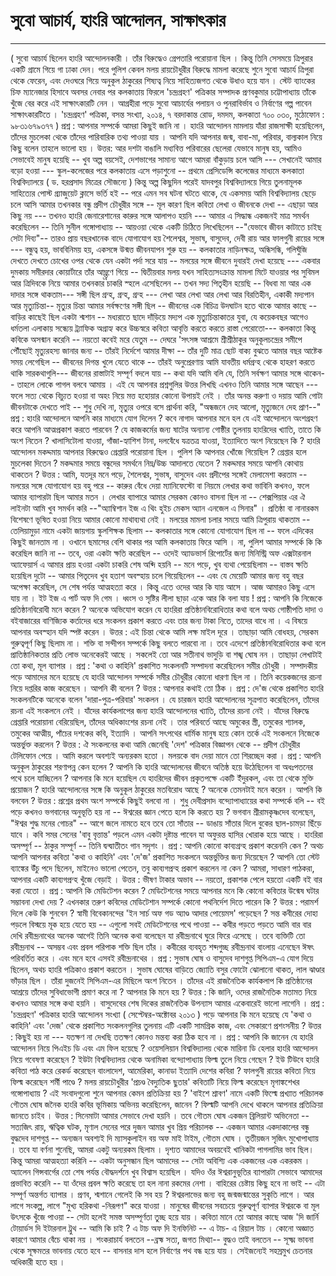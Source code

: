 ﻿# সুবো আচার্য, হাংরি আন্দোলন, সাক্ষাৎকার
-----------------
( সুবো আচার্য ছিলেন হাংরি আন্দোলনকারী । তাঁর বিরুদ্ধেও গ্রেপতারি পরোয়ানা ছিল । কিন্তু তিনি সেসময়ে ত্রিপুরার একটি গ্রামে গিয়ে গা ঢাকা দেন। পরে পুলিশ কেবল মলয় রায়চৌধুরীর বিরুদ্ধে মামলা করেছে শুনে সুবো আচার্য ত্রিপুরা থেকে ফেরেন, এবং দেওঘরে গিয়ে অনুকূল ঠাকুরের শিষ্যত্ব নিয়ে সাহিত্যজগত থেকে উধাও হয়ে যান । স্টেট ব্যাংকের চিফ ম্যানেজার হিসাবে অবসর নেবার পর কলকাতায় ফিরলে 'চন্দ্রগ্রহণ' পত্রিকার সম্পাদক প্রণবকুমার চট্টোপাধ্যায় তাঁকে খুঁজে বের করে এই সাক্ষাৎকারটি নেন । আগ্রহীরা পড়ে সুবো আচার্যের পলায়ন ও পুনরাবির্ভাব ও নির্বাণের গল্প পাবেন সাক্ষাৎকারটিতে । 'চন্দ্রগ্রহণ' পত্রিকা, বসন্ত সংখ্যা, ২০১৪, ৭ বরদাকান্ত রোড, দমদম, কলকাতা ৭০০ ০৩০, মুঠোফোন : ৯৮৩১৬৭৯৩৭৭ )
প্রশ্ন : আপনার সম্পর্কে আমরা কিছুই জানি না । হাংরি আন্দোলন মামলায় যাঁরা রাজসাক্ষী হয়েছিলেন, তাঁদের মুচলেকা থেকে তাঁদের পারিবারিক তথ্য পাওয়া যায় । আপনি যদি আপনার জন্ম, বাবা-মা, পরিবার, বাল্যকাল নিয়ে কিছু বলেন তাহলে ভালো হয় ।
উত্তর: আর দশটা বাঙালি মধ্যবিত্ত পরিবারের ছেলেরা যেভাবে মানুষ হয়, আমিও সেভাবেই মানুষ হয়েছি -- খুব অল্প বয়সেই, দেশভাগের সামান্য আগে আমরা বাঁকুড়ায় চলে আসি --- সেখানেই আমার বড়ো হওয়া --- স্কুল-কলেজের পরে কলকাতায় এসে পড়াশুনো -- প্রথমে প্রেসিডেন্সি কলেজের মাধ্যমে  কলকাতা বিশ্ববিদ্যালয়ে ( ড. হরপ্রসাদ মিত্রের সৌজন্যে ) কিন্তু অল্প কিছুদিন পরেই যাদবপুর বিশ্ববিদ্যালয়ে গিয়ে তুলনামূলক সাহিত্যের পোস্ট গ্র্যাজুয়েট ক্লাসে ভর্তি হই -- পরে এমন সব ঘটনা ঘটতে থাকে, যে একসময় আমি বিশ্ববিদ্যালয় ছেড়ে চলে আসি আমার তখনকার বন্ধু প্রদীপ চৌধুরীর সঙ্গে -- মূল কারণ ছিল কবিতা লেখা ও জীবনকে দেখা -- এছাড়া আর কিছু নয় --- তখনও হাংরি জেনারেশানের কারুর সঙ্গে আলাপও হয়নি --- আমার এ সিদ্ধান্ধ একজনই মাত্র সমর্থন করেছিলেন -- তিনি সুনীল গঙ্গোপাধ্যায় -- আয়ওয়া থেকে একটি চিঠিতে লিখেছিলেন --"যেভাবে জীবন কাটাতে চাইছ সেটা দিব্য"-- তারও প্রায় বছরখানেক বাদে যোগাযোগ হয় শৈলেশ্বর, সুভাষ, বাসুদেব, দেবী রায় আর ফালগুনী রায়ের সঙ্গে --- বন্ধুত্ব হয়, ভাববিনিময় হয়, একসঙ্গে উন্মত্ত জীবনযাপন শুরু হয় -- কলকাতার নাড়িনক্ষত্র, অন্ধিসন্ধি, গলিঘুঁজি দেখতে দেখতে চোখের ওপর থেকে যেন একটা পর্দা সরে যায় -- মলয়ের সঙ্গে জীবনে দুবারই দেখা হয়েছে --- একবার দুমকায় সমীরদার কোয়ার্টারে তাঁর আম্ন্ত্রণে গিয়ে -- দ্বিতীয়বার মলয় যখন সাহিত্যসংক্রান্ত মামলা মিটে যাওয়ার পর সুবিমল আর ত্রিদিবকে নিয়ে আমার তখনকার চাকরি স্হলে এসেছিলেন -- তখন সদ্য পিতৃহীন হয়েছি -- বিধবা মা আর এক দাদার সঙ্গে থাকতাম--- সঙ্গী ছিল গ্রন্হ, গ্রন্হ, গ্রন্হ --- লেখা আর লেখা আর লেখা আর বিরতিহীন, একাকী মদ্যপান আর মৃত্যুচিন্তা-- মৃত্যুর চিন্তা আমার সর্বক্ষণের সঙ্গী ছিল -- জীবনের এক বিচিত্র উদঘাটন হতে থাকে আমার কাছে --বাড়ির কাছেই ছিল একটা শ্মশান -- মধ্যরাতে ছাদে দাঁড়িয়ে মদ্যপ এক মৃত্যুচিন্তাকাতর যুবা, যে কয়েকবছর আগেও ধর্মতলা এলাকায় সন্ধ্যেয় ট্র্যাফিক অগ্রাহ্য করে উচ্চস্বরে কবিতা আবৃত্তি করতে করতে রাস্তা পেরোতো--- কলকাতা কিন্তু কবিকে অসন্মান করেনি -- নয়তো কবেই মরে যেতুম -- দেঘরে 'সৎসঙ্গ আশ্রমে শ্রীশ্রীঠাকুর অনুকূলচন্দ্রের সমীপে পৌঁছোই মৃত্যুরহস্য জানার জন্য -- তাঁরই নির্দেশে আমার দীক্ষা -- তাঁর দুটি মাত্র ছোট বাক্য বুঝতে আমার বছর আষ্টেক সময় লেগেছিল -- জীবনের দিগন্ত খুলে যেতে থাকে -- তাঁরই অনুপ্রেরণায় আমি যাবতীয় ধর্মগ্রন্হ থেকে হাহরণ করতে থাকি সারকথাগুলি--- জীবনের রাস্তাটাই সম্পূর্ণ বদলে যায় -- কথা যদি আমি বলি যে, তিনি সর্বক্ষণ আমার সঙ্গে থাকেন-- তাহলে লোকে পাগল বলবে আমায় । এই যে আপনার প্রশ্নগুলির উত্তর লিখছি এখনও তিনি আমার সঙ্গে আছেন --- ফলে সত্য থেকে বিচ্যুত হওয়া বা অহং নিয়ে মত্ত হহোয়ার কোনো উপায়ই নেই । তাঁর অনন্ত করুণা ও দয়ায় আমি গোটা জীবনটাকে দেখতে পাই -- শুধু দেখি না, মৃত্যুর ওপরে বসে প্রার্থনা করি, "অন্ধজনে দেহ আলো, মৃত্যুজনে দেহ প্রাণ--"
প্রশ্ন : হাংরি আন্দোলনে আপনি কার মাধ্যমে যোগ দিলেন ? কবে নাগাদ আপনার মনে হল যে এই আন্দোলনে অংশগ্রহণ করে আপনি আত্মপ্রকাশ করতে পারবেন ? যে কাজকর্মের জন্য ষাটের অন্যান্য গোষ্ঠীর তুলনায় হাংরিদের খ্যাতি, তাতে কি অংশ নিতেন ? খালাসিটোলা যাওয়া, গাঁজা-হ্যাশিশ টানা, দলবেঁধে যত্রতত্র যাওয়া, ইত্যাদিতে অংশ নিয়েছেন কি ? হাংরি আন্দোলন মকদ্দমায় আপনার বিরুদ্ধেও গ্রেপ্তারি পরোয়ানা ছিল । পুলিশ কি আপনার খোঁজে গিয়েছিল ? গ্রেপ্তার হলে মুচলেকা দিতেন ? মকদ্দমার সময়ে বন্ধুদের সমর্থনে নিম্ন/উচ্চ আদালতে যেতেন ? মকদ্দমার সময়ে আপনি কোথায় থাকতেন ?
উত্তর : আমি, যতদূর মনে পড়ে, শৈলেশ্বর, সুভাষ, বাসুদেব এবং প্রদীপের সঙ্গেই মেলামেশা করতাম -- মলয়ের সঙ্গে যোগাযোগ হয় বহু পরে -- কারুর বেঁধে দেয়া ম্যানিফেস্টো বা নিয়মে লেখার কথা ভাবিনি কখনও, ফলে আমার ব্যাপারটা ছিল আমার মতন । লেখার ব্যাপারে আমার সেরকম কোনও বাসনা ছিল না -- শেক্সপিয়ার এর ঐ লাইনটা আমি খুব সমর্থন করি --"অ্যাম্বিশান ইজ এ থিং হুইচ মেকস অ্যান এনজেল এ সিনার" । প্রতিষ্ঠা বা নানারকম বিশেষণে ভূষিত হওয়া নিয়ে আমার কোনো মাথাব্যথা নেই । মলয়ের মামলা চলার সময়ে আমি ত্রিপুরায় থাকতাম -- তেলিয়ামুড়া নামে একটা জায়গায় স্কুলশিক্ষক ছিলাম -- কলকাতার সঙ্গে কোনো যোগাযোগ ছিল না -- ফলে এদিকের কিছুই জানতাম না । ওখানে ছমাসের বেশি থাকার পর আমি কলকাতায় ফিরে আসি । না, পুলিশ আমার সম্পর্কে কি কি করেছিল জানি না -- তবে, ওরা একটা ক্ষতি করেছিল -- ওদেই অ্যাডভার্স রিপোর্টের জন্য মিনিস্ট্রি অফ এক্সটারনাল অ্যাফেয়ার্স এ আমার প্রায় হওয়া একটা চাকরি শেষ অব্দি হয়নি -- মনে পড়ে, খুব ব্যথা পেয়েছিলাম -- বাস্তব ক্ষতি হয়েছিল দুটো -- আমার পিতৃদেব খুব হতাশ অবস্হায় চলে গিয়েছিলেন -- এবং যে মেয়েটি আমার জন্য বহু বছর অপেক্ষা করেছিল, সে শেষ পর্যন্ত আত্মহত্যা করে । কিন্তু এতে ওদের আর কি যায় আসে । আজ আমারও কিছু এসে যায় না । ইট ইজ এ পার্ট অফ দি গেম । ধ্বংস ও সৃষ্টির লীলা ছাড়া একে আর কি বলা যায় !
প্রশ্ন : আপনি কি নিজেকে প্রতিষ্ঠানবিরোধী মনে করেন ? অনেকে অভিযোগ করেন যে হাংরিরা প্রতিষ্ঠানবিরোধিতার কথা বলে অথচ গোষ্ঠীপতি দাদা ও বইবাজারের বাণিজ্যিক কর্তাদের ধরে সংকলন প্রকাশ করতে এবং তার জন্য টাকা নিতে, তাদের বাধে না । এ বিষয়ে আপনার অবস্হান যদি স্পষ্ট করেন ।
উত্তর : এই চিন্তা থেকে আমি লক্ষ মাইল দূরে । তাছাড়া আমি বোধহয়, সেরকম গুরুত্বপূর্ণ কিছু ছিলাম না । শক্তি বা সন্দীপন সম্পর্কে কিছু বলতে পারবো না । তবে এদেশে প্রতিষ্ঠানবিরোধিতার কথা বলে প্রাতিষ্ঠানিকতার প্রতি লোভ অনেকেরই আছে । সকলেই তো আর সতীনাথ ভাদুড়ি বা শঙ্খ ঘোষ নন । তাছাড়া লেখাটাই তো কথা, মূল ব্যাপার ।
প্রশ্ন : 'কথা ও কাহিনি' প্রকাশিত সংকলনটি সম্পাদনা করেছিলেন সমীর চৌধুরী । সম্পাদকীয় পড়ে আমাদের মনে হয়েছে যে হাংরি আন্দোলন সম্পর্কে সমীর চৌধুরীর কোনো ধারণা ছিল না । তিনি কয়েকজনের রচনা নিয়ে দপ্তরির কাজ করেছেন । আপনি কী বলেন ?
উত্তর : আপনার কথাই তো ঠিক ।
প্রশ্ন : দে'জ থেকে প্রকাশিত হাংরি সংকলনটিকে অনেকে বলেন 'দারা-পুত্র-পরিবার' সংকলন । যে চারজন হাংরি আন্দোলনের সূত্রপাত করেছিলেন, তাঁদের রচনা এই সংকলনে নেই । যাঁদের কার্যকলাপের জন্য হাংরি আন্দোলনের খ্যাতি, তাঁদের রচনা নেই । যাঁদের বিরুদ্ধে গ্রেপ্তারি পরোয়ানা বেরিয়েছিল, তাঁদের অধিকাংশের রচনা নেই । তার পরিবর্তে আছে অমুকের স্ত্রী, তমুকের শ্যালক, তমুকের আত্মীয়, পাঁচের দশকের কবি, ইত্যাদি । আপনি সৎপথের ধার্মিক মানুষ হয়ে কোন তর্কে এই সংকলনে নিজেকে অন্তর্ভুক্ত করলেন ?
উত্তর : ঐ সংকলনের কথা আমি জেনেছি 'দেশ' পত্রিকার বিজ্ঞাপন থেকে -- প্রদীপ চৌধুরীর টেলিফোন পেয়ে । আমি করলে অবশ্যই অন্যরকম হতো । মলয়কে বাদ দেয়া মানে তো শিরচ্ছেদ করা ।
প্রশ্ন : আপনি অনুকূল ঠাকুরের শরণাপন্ন কেন হলেন ? আপনি কি হাংরি আন্দোলনের জীবনে অতিষ্ঠ হয়ে উঠেছিলেন বা অধঃপতনের পথে চলে যাচ্ছিলেন ? আপনার কি মনে হয়েছিল যে হাংরিদের জীবন প্রকৃতপক্ষে একটি ইঁদুরকল, এবং তা থেকে মুক্তি প্রয়োজন ? হাংরি আন্দোলনের সঙ্গে কি অনুকূল ঠাকুরের মতবিরোধ আছে ? অনেকে তেমনটাই মনে করেন । আপনি কি বলবেন ?
উত্তর : প্রশ্নের প্রথম অংশ সম্পর্কে কিছুই বলবো না । শুধু দেবীপ্রসাদ বন্দ্যোপাধ্যায়ের কথা সম্পর্কে বলি -- বই পড়ে কখনও ভগবানের অনুভূতি হয় না -- ঈশ্বরের জ্ঞান পেতে হলে কি করতে হয় ? ভগবান শ্রীরামকৃষ্ণদেব বলেছেন, "ঈশ্বর শুদ্ধ মনের গোচর" -- আগে জলে নামতে হবে তবে তো সাঁতার -- ডাঙায় সাঁতার দিলে বুকের ছাল-চামড়া ছিঁড়ে যাবে । কবি সমর সেনের 'বাবু বৃত্তান্ত' পড়লে এমন একটা দৃষ্টান্ত পাবেন যা অফুরন্ত হাসির খোরাক হয়ে আছে । হাংরিরা অসম্পূর্ণ -- ঠাকুর সম্পূর্ণ -- তিনি দ্বন্দ্বাতীতং গান সদৃশং ।
প্রশ্ন : আপনি কোনো কাব্যগ্রন্হ প্রকাশ করেননি কেন ? অথচ আপনি আপনার কবিতা 'কথা ও কাহিনি' এবং 'দে'জ' প্রকাশিত সংকলনে অন্তর্ভুক্তির জন্য দিয়েছেন ? আপনি তো স্টেট ব্যাঙ্কের উঁচু পদে ছিলেন, মাইনেও ভালো পেতেন, তবু কাব্যগপ্রন্হ প্রকাশ করলেন না কেন ? আমরা, সাধারণ পাঠকরা, আপনার একটি কাব্যগপ্রন্হ খুঁজে বেড়াই ।
উত্তর : ভীষণ টাকার অভাব -- নয়তো, প্রকাশক পেলে হয়তো একটি বই বার করা যেতো ।
প্রশ্ন : আপনি কি মেডিটেশন করেন ? মেডিটেশনের সময়ে আপনার মনে কি কোনো কবিতার উন্মেষ ঘটার সম্ভাবনা দেখা দেয় ? এখনকার তরুণ কবিদের মেডিটেশান সম্পর্কে কোনো পথনির্দেশ দিতে পারেন কি ?
উত্তর : পরামর্শ দিলে কেউ কি শুনবেন ? স্বামী বিবেকানন্দের 'ইন সার্চ অফ গড অ্যাণ্ড আদার পোয়েমস' পড়েছেন ? সন্ত কবীরের দোহা পড়লে বিস্ময়ে মূক হয়ে যেতে হয় -- এগুলো সবই মেডিটেশনের পথে পাওয়া -- কবীর পড়তে পড়তে আমি বার বার দেখি রবীন্দ্রনাথের অনেক আগেই তিনি অনেক কথা বলেছেন যা রবীন্দ্রনাথে ঘুরে ফিরে এসেছে । তবে ব্যক্তিটি তো রবীন্দ্রনাথ -- অসম্ভব এবং প্রবল পরিপাক শক্তি ছিল তাঁর । কবীরের ব্যবহৃত শব্দগুচ্ছ রবীন্দ্রনাথ বাংলায় এনেছেন ঈষৎ পরিবর্তিত করে । এবং মনে হবে এসবই রবীন্দ্রনাথের ।
প্রশ্ন : সুভাষ ঘোষ ও বাসুদেব দাশগুপ্ত সিপিএম-এ যোগ দিয়ে ছিলেন, অথচ হাংরি পত্রিকাও প্রকাশ করতেন । সুভাষ ঘোষের বাড়িতে জ্যোতি বসুর ফোটো ঝোলানো থাকত, লাল ঝাণ্ডার ভাঁড়ার ছিল । তাঁরা দুজনেই সিপিএম-এর মিছিলে অংশ নিতেন । তাঁদের এই রাজনৈতিক কার্যকলাপ কি প্রতিষ্ঠানের আশ্রয়ে তাঁদের সুবিধাভোগী প্রমাণ করে না ? আপনার কি মনে হয় ?
উত্তর : কি জানি, ওদের রাজনৈতিক মতামত নিয়ে কখনও আমার সঙ্গে কথা হয়নি । বাসুদেবের শেষ দিকের রাজনৈতিক উপন্যাস আমার একেবারেই ভালো লাগেনি ।
প্রশ্ন : 'চন্দ্রগ্রহণ' পত্রিকার হাংরি আন্দোলন সংখ্যা ( সেপ্টেম্বর-অক্টোবর ২০১৩ ) পড়ে আপনার কি মনে হয়েছে যে 'কথা ও কাহিনি' এবং 'দেজ' থেকে প্রকাশিত সংকলনগুলির তুলনায় এটি একটি সামগ্রিক কাজ, এবং সেকারণে প্রশংসনীয় ?
উত্তর : কিছুই হয় না --- যতক্ষণ না দেখছি ততক্ষণ কোনও মন্তব্য করা ঠিক হবে না ।
প্রশ্ন : আপনি কি জানেন যে হাংরি আন্দোলন নিয়ে পিএইচ ডি এবং এম ফিল হয়েছে ? ওয়েসলিয়ান বিশ্ববিদ্যালয় থেকে মারিনা ডি হেলার হাংরি আন্দোলন নিয়ে গবেষণা করেছেন ? ইউটা বিশ্ববিদ্যালয় থেকে অনামিকা বন্দ্যোপাধ্যায় ফিল্ম তুলে নিয়ে গেছেন ? ইউ টিউবে হাংরি কবিতা পাঠ করে রেকর্ড করেছেন বাংলাদেশ, আমেরিকা, কানাডা ইত্যাদি দেশের কবিরা ? ফালগুনী রায়ের কবিতা নিয়ে ফিল্ম করেছেন শর্মী পাণ্ডে ? মলয় রায়চৌধুরীর 'প্রচণ্ড বৈদ্যুতিক ছুতার' কবিতাটি নিয়ে ফিল্ম করেছেন মৃগাঙ্কশেখর গঙ্গোপাধ্যায় ? এই সংবাদগুলো শুনে আপনার কেমন প্রতিক্রিয়া হয় ? 'বাইশে শ্রাবণ' নামে একটি ফিল্মে প্রখ্যাত পরিচালক গৌতম ঘোষ জনৈক হাংরি কবির ভূমিকায় অভিনয় করেছিলেন, জানেন ? ফিল্মটি আপনি দেখে থাকলে আপনার প্রতিক্রিয়া জানতে চাইব ।
উত্তর : সিনেমাটা আমার সেভাবে দেখা হয়নি । তবে গৌতম ঘোষ একজন ব্রিলিয়ান্ট অভিনেতা -- সত্যজিৎ রায়, ঋত্বিক ঘটক, মৃণাল সেনের পরে দুজন আমার খুব প্রিয় পরিচালক -- একজন আমার একদাকালের বন্ধু বুদ্ধদেব দাশগুপ্ত -- অন্যজন অবশ্যই দি ম্যাসকুলাইন বয় অফ মাই টাইম, গৌতম ঘোষ । তৃতীয়জন সৃজিৎ মুখোপাধ্যায় । তবে যা বর্ণনা শুনেছি, আমরা একটু অন্যরকম ছিলাম । দৃশ্যত আমাদের অবয়বেই খানিকটা পাগলামির ভাব ছিল। কিন্তু আমরা আত্মহত্যা করিনি -- একটা অনুসন্ধান ছিল আমাদের -- সেটা অবিশ্যি এক একজনের এক একরকম । অ্যালেন গিন্সবার্গের তো শেষ পর্যন্ত বৌদ্ধদর্শনে খুব বিশ্বাস হয়েছিল । যদিও ওঁর ঈশ্বরানুভূতির ব্যাপারটা সেভাবে আমাদের প্রভাবিত করেনি  -- যা ওঁদের প্রবল ক্ষতি করেছে তা হল নানা রকমের নেশা । বাহিরের চেষ্টায় কিছু হবে না ভাই -- এটা সম্পূর্ণ অন্তর্গত ব্যাপার । প্রণব, শ্মশানে গেলেই কি সব হয় ? ঈশ্বরলাভের জন্য বহু জন্মজন্মান্তের সুকৃতি লাগে । আর লাগে সংকল্প, লাগে "মুখ্য হরিকথা -নিরূপণ" করে যাওয়া । মানুষের জীবনের সবচেয়ে গুরুত্বপূর্ণ ব্যাপার ঈশ্বরকে বা মূল উৎসকে খুঁজে পাওয়া -- সেটা হলেই সমস্ত অসম্পূর্ণতা তুচ্ছ হয়ে যায় । কবিতা মানে তো আমার কাছে আজ 'দি জার্নি টোয়ার্ডস দি ইটারনাল ট্রুথ -- আমি কি চাই ? এ টাচ অফ দি ইনফিনিট -- এ টাচ- এ রিয়াল টাচ । কোনো অজ্ঞাত কারণে আমার বেঁচে থাকা নয় । শংকরাচার্য বলতেন --ব্রহ্ম সত্য, জগত মিথ্যা-- বুদ্ধও তাই বলতেন -- সূক্ষ্ম ভাবনা থেকে সূক্ষমতর ভাবনায় যেতে হবে -- বাসনার দাস হলে নির্বাণের পথ বন্ধ হয়ে যায় । সেইজন্যেই সহস্রমুখ চেতনার অধিকারী হতে হয় ।